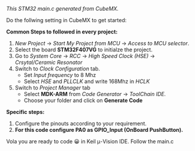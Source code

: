 *This STM32 main.c generated from CubeMX.* 

Do the follwing setting in CubeMX to get started:

**Common Steps to followed in every project:** 

1. *New Project* &#x2192; *Start My Project from MCU* &#x2192; *Access to MCU selector*.
2. Select the board **STM32F407VG** to initialze the project.
3. Go to *System Core* &#x2192; *RCC* &#x2192; *High Speed Clock (HSE)* &#x2192; *Crsytal/Ceramic Resonator*
4. Switch to *Clock Configuration* tab.
    * Set *Input frequency* to 8 Mhz
    * Select *HSE* and *PLLCLK* and write 168Mhz in *HCLK*
5. Switch to *Project Manager* tab 
    * Select **MDK-ARM** from *Code Generator* &#x2192; *ToolChain IDE.*
    * Choose your folder and click on **Generate Code**

**Specific steps:**  
1. Configure the pinouts according to your requirement.
2. **For this code configure PA0 as GPIO_Input (OnBoard PushButton).**

Vola you are ready to code 😀 in Keil μ-Vision IDE. Follow the main.c 